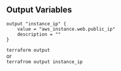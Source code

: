 ## Output Variables

```
output "instance_ip" {
	value = "aws_instance.web.public_ip"
	description = ""
}
```

`terraform output`   
or  
`terrafrom output instance_ip`  
